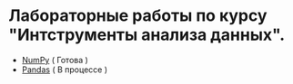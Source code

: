 # Лабораторные работы по курсу "Интструменты анализа данных".
- [NumPy](https://github.com/yaroslavtsepkov/datanalysistools/tree/main/numpy) ( Готова ) 
- [Pandas](https://github.com/yaroslavtsepkov/datanalysistools/tree/main/pandas) ( В процессе ) 
